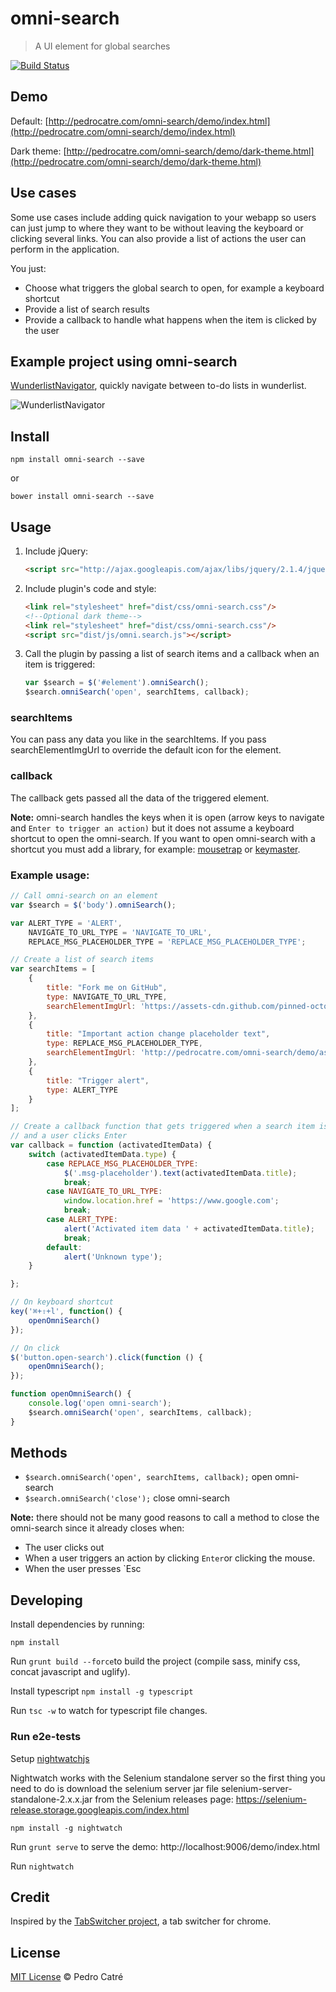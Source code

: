 # omni-search
> A UI element for global searches

[![Build Status](https://travis-ci.org/pedrocatre/omni-search.png)](https://travis-ci.org/pedrocatre/omni-search)

## Demo

Default: [http://pedrocatre.com/omni-search/demo/index.html](http://pedrocatre.com/omni-search/demo/index.html)

Dark theme: [http://pedrocatre.com/omni-search/demo/dark-theme.html](http://pedrocatre.com/omni-search/demo/dark-theme.html)

## Use cases

Some use cases include adding quick navigation to your webapp so users can just jump to where they want to be
without leaving the keyboard or clicking several links. You can also provide a list of actions the user can perform in the application.

You just:

* Choose what triggers the global search to open, for example a keyboard shortcut
* Provide a list of search results
* Provide a callback to handle what happens when the item is clicked by the user

## Example project using omni-search

[WunderlistNavigator](https://github.com/pedrocatre/wunderlist-navigator/tree/feature/omni-search-lib),
quickly navigate between to-do lists in wunderlist.

![WunderlistNavigator](https://github.com/pedrocatre/wunderlist-navigator/raw/master/screenshots/demo.gif)

## Install

`npm install omni-search --save`

or

`bower install omni-search --save`

## Usage

1. Include jQuery:

	```html
	<script src="http://ajax.googleapis.com/ajax/libs/jquery/2.1.4/jquery.min.js"></script>
	```

2. Include plugin's code and style:

	```html
	<link rel="stylesheet" href="dist/css/omni-search.css"/>
	<!--Optional dark theme-->
	<link rel="stylesheet" href="dist/css/omni-search.css"/>
	<script src="dist/js/omni.search.js"></script>
	```


3. Call the plugin by passing a list of search items and a callback when an item is triggered:

	```javascript
	var $search = $('#element').omniSearch();
	$search.omniSearch('open', searchItems, callback);
	```
	
### searchItems
	
You can pass any data you like in the searchItems. If you pass searchElementImgUrl to override the default icon for the element.

### callback
 
The callback gets passed all the data of the triggered element.

**Note:** omni-search handles the keys when it is open (arrow keys to navigate and `Enter to trigger an action)` but
it does not assume a keyboard shortcut to open the omni-search. If you want to open omni-search with a shortcut you must
add a library, for example: [mousetrap](https://github.com/ccampbell/mousetrap) or [keymaster](https://github.com/madrobby/keymaster).

### Example usage:

```javascript
// Call omni-search on an element
var $search = $('body').omniSearch();

var ALERT_TYPE = 'ALERT',
	NAVIGATE_TO_URL_TYPE = 'NAVIGATE_TO_URL',
	REPLACE_MSG_PLACEHOLDER_TYPE = 'REPLACE_MSG_PLACEHOLDER_TYPE';

// Create a list of search items
var searchItems = [
	{
		title: "Fork me on GitHub",
		type: NAVIGATE_TO_URL_TYPE,
		searchElementImgUrl: 'https://assets-cdn.github.com/pinned-octocat.svg' // overriding search element icon
	},
	{
		title: "Important action change placeholder text",
		type: REPLACE_MSG_PLACEHOLDER_TYPE,
		searchElementImgUrl: 'http://pedrocatre.com/omni-search/demo/assets/gear.png'
	},
	{
		title: "Trigger alert",
		type: ALERT_TYPE
	}
];

// Create a callback function that gets triggered when a search item is clicked or when it is selected
// and a user clicks Enter
var callback = function (activatedItemData) {
	switch (activatedItemData.type) {
		case REPLACE_MSG_PLACEHOLDER_TYPE:
			$('.msg-placeholder').text(activatedItemData.title);
			break;
		case NAVIGATE_TO_URL_TYPE:
			window.location.href = 'https://www.google.com';
			break;
		case ALERT_TYPE:
			alert('Activated item data ' + activatedItemData.title);
			break;
		default:
			alert('Unknown type');
	}

};

// On keyboard shortcut
key('⌘+⇧+l', function() {
	openOmniSearch()
});

// On click
$('button.open-search').click(function () {
	openOmniSearch();
});

function openOmniSearch() {
	console.log('open omni-search');
	$search.omniSearch('open', searchItems, callback);
}

````

## Methods

* `$search.omniSearch('open', searchItems, callback);` open omni-search
* `$search.omniSearch('close');` close omni-search

**Note:** there should not be many good reasons to call a method to close the omni-search since it already closes when:

* The user clicks out
* When a user triggers an action by clicking `Enter`or clicking the mouse.
* When the user presses `Esc

## Developing

Install dependencies by running:

`npm install`

Run `grunt build --force`to build the project (compile sass, minify css, concat javascript and uglify).

Install typescript `npm install -g typescript`

Run `tsc -w` to watch for typescript file changes.

### Run e2e-tests

Setup [nightwatchjs](http://nightwatchjs.org/getingstarted)

Nightwatch works with the Selenium standalone server so the first thing you need to do is download the selenium server jar file selenium-server-standalone-2.x.x.jar from the Selenium releases page: https://selenium-release.storage.googleapis.com/index.html

`npm install -g nightwatch`

Run `grunt serve` to serve the demo: http://localhost:9006/demo/index.html

Run `nightwatch`

## Credit

Inspired by the [TabSwitcher project](https://github.com/kamranahmedse/tab-switcher), a tab switcher for chrome.

## License

[MIT License](http://pedrodcatre.mit-license.org/) © Pedro Catré
